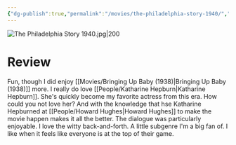 ```yaml
---
{"dg-publish":true,"permalink":"/movies/the-philadelphia-story-1940/","tags":["movies"],"created":"2024-05-31","updated":"2025-03-13"}
---
```



![The Philadelphia Story 1940.jpg|200](/img/user/Attachments/The%20Philadelphia%20Story%201940.jpg)

# Review

Fun, though I did enjoy [[Movies/Bringing Up Baby (1938)\|Bringing Up Baby (1938)]] more. I really do love [[People/Katharine Hepburn\|Katharine Hepburn]]. She's quickly become my favorite actress from this era. How could you not love her? And with the knowledge that hse Katharine Hepburned at [[People/Howard Hughes\|Howard Hughes]] to make the movie happen makes it all the better. The dialogue was particularly enjoyable. I love the witty back-and-forth. A little subgenre I'm a big fan of. I like when it feels like everyone is at the top of their game.
